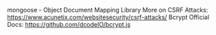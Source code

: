mongoose - Object Document Mapping Library
More on CSRF Attacks: https://www.acunetix.com/websitesecurity/csrf-attacks/
Bcrypt Official Docs: https://github.com/dcodeIO/bcrypt.js
